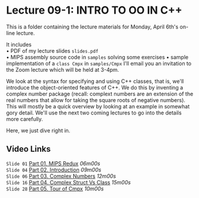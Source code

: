 # Lecture 09-1: INTRO TO OO IN C++

This is a folder containing the lecture materials for Monday, April
6th's on-line lecture.

It includes  
• PDF of my lecture slides `slides.pdf`   
• MIPS assembly source code in `samples` solving some exercises
• sample implementation of a `class Cmpx` in `samples/Cmpx`
I'll email you an invitation to the Zoom lecture which will be held at 3-4pm.

We look at the syntax for specifying and using C++ classes, that is,
we'll introduce the object-oriented features of C++. We do this by
inventing a complex number package (recall: complext numbers are
an extension of the real numbers that allow for taking the square
roots of negative numbers). This will mostly be a quick overview
by looking at an example in somewhat gory detail. We'll use
the next two coming lectures to go into the details more
carefully.

Here, we just dive right in.

## Video Links

`Slide 01` [Part 01. MIPS Redux](https://ensemble.reed.edu/Watch/z3M8Rxc5) *06m00s*  
`Slide 04` [Part 02. Introduction](https://ensemble.reed.edu/Watch/Sw87JrQm) *09m00s*  
`Slide 06` [Part 03. Complex Numbers](https://ensemble.reed.edu/Watch/i6R2AeLy) *12m00s*  
`Slide 16` [Part 04. Complex Struct Vs Class](https://ensemble.reed.edu/Watch/g9A8Gze6) *15m00s*  
`Slide 28` [Part 05. Tour of Cmpx](https://ensemble.reed.edu/Watch/i3H9StGb) *10m00s*  
